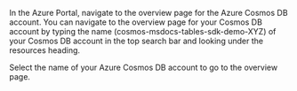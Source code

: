 In the Azure Portal, navigate to the overview page for the Azure Cosmos DB account.  You can navigate to the overview page for your Cosmos DB account by typing the name (cosmos-msdocs-tables-sdk-demo-XYZ) of your Cosmos DB account in the top search bar and looking under the resources heading.

Select the name of your Azure Cosmos DB account to go to the overview page.
